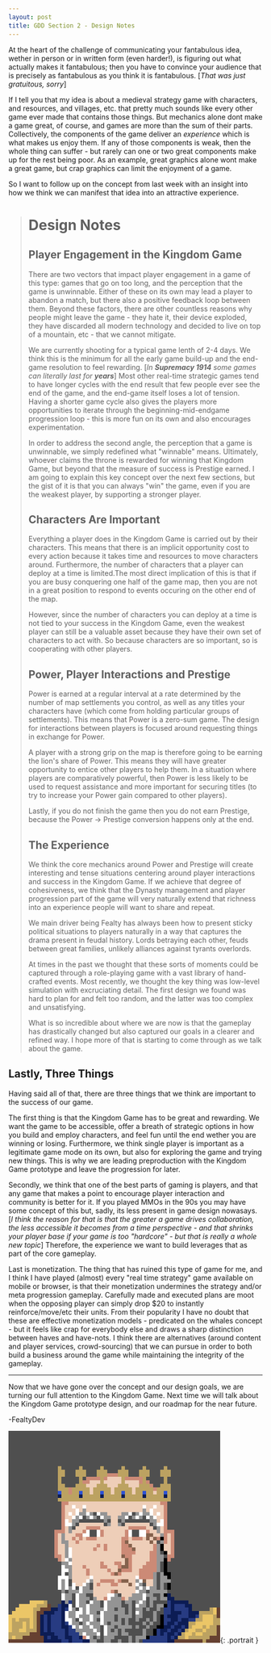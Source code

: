 ```yaml
---
layout: post
title: GDD Section 2 - Design Notes
---
```


At the heart of the challenge of communicating your fantabulous idea, wether in person or in written form (even harder!), is figuring out what actually makes it fantabulous; then you have to convince your audience that is precisely as fantabulous as you think it is fantabulous. [*That was just gratuitous, sorry*]

If I tell you that my idea is about a medieval strategy game with characters, and resources, and villages, etc. that pretty much sounds like every other game ever made that contains those things. But mechanics alone dont make a game great, of course, and games are more than the sum of their parts. Collectively, the components of the game deliver an *experience* which is what makes us enjoy them. If any of those components is weak, then the whole thing can suffer - but rarely can one or two great components make up for the rest being poor. As an example,  great graphics alone wont make a great game, but crap graphics can limit the enjoyment of a game.

So I want to follow up on the concept from last week with an insight into how we think we can manifest that idea into an attractive experience.

># Design Notes
>
>## Player Engagement in the Kingdom Game
>
>There are two vectors that impact player engagement in a game of this type: games that go on too long, and the perception that the game is unwinnable. Either of these on its own may lead a player to abandon a match, but there also a positive feedback loop between them. Beyond these factors, there are other countless reasons why people might leave the game - they hate it, their device exploded, they have discarded all modern technology and decided to live on top of a mountain, etc - that we cannot mitigate.
>
>We are currently shooting for a typical game lenth of 2-4 days. We think this is the minimum for all the early game build-up and the end-game resolution to feel rewarding. [*In **Supremacy 1914** some games can literally last for **years***] Most other real-time strategic games tend to have longer cycles with the end result that few people ever see the end of the game, and the end-game itself loses a lot of tension. Having a shorter game cycle also gives the players more opportunities to iterate through the beginning-mid-endgame progression loop - this is more fun on its own and also encourages experimentation.
>
>In order to address the second angle, the perception that a game is unwinnable, we simply redefined what "winnable" means. Ultimately, whoever claims the throne is rewarded for winning that Kingdom Game, but beyond that the measure of success is Prestige earned. I am going to explain this key concept over the next few sections, but the gist of it is that you can always "win" the game, even if you are the weakest player, by supporting a stronger player.
>
>## Characters Are Important
>
>Everything a player does in the Kingdom Game is carried out by their characters. This means that there is an  implicit opportunity cost to every action because it takes time and resources to move characters around. Furthermore, the number of characters that a player can deploy at a time is limited.The most direct implication of this is that if you are busy conquering one half of the game map, then you are not in a great position to respond to events occuring on the other end of the map.
>
>However, since the number of characters you can deploy at a time is not tied to your success in the Kingdom Game, even the weakest player can still be a valuable asset because they have their own set of characters to act with. So because characters are so important, so is cooperating with other players.
>
>## Power, Player Interactions and Prestige
>
>Power is earned at a regular interval at a rate determined by the number of map settlements you control, as well as any titles your characters have (which come from holding particular groups of settlements). This means that Power is a zero-sum game. The design for interactions between players is focused around requesting things in exchange for Power.
>
>A player with a strong grip on the map is therefore going to be earning the lion's share of Power. This means they will have greater opportunity to entice other players to help them. In a situation where players are comparatively powerful, then Power is less likely to be used to request assistance and more important for securing titles (to try to increase your Power gain compared to other players).
>
>Lastly, if you do not finish the game then you do not earn Prestige, because the Power -> Prestige conversion happens only at the end.
>
>## The Experience
>
>We think the core mechanics around Power and Prestige will create interesting and tense situations centering around player interactions and success in the Kingdom Game. If we achieve that degree of cohesiveness, we think that the Dynasty management and player progression part of the game will very naturally extend that richness into an experience people will want to share and repeat.
>
>We main driver being Fealty has always been how to present sticky political situations to players naturally in a way that captures the drama present in feudal history. Lords betraying each other, feuds between great families, unlikely alliances against tyrants overlords.
>
>At times in the past we thought that these sorts of moments could be captured through a role-playing game with a vast library of hand-crafted events. Most recently, we thought the key thing was low-level simulation with excruciating detail. The first design we found was hard to plan for and felt too random, and the latter was too complex and unsatisfying.
>
>What is so incredible about where we are now is that the gameplay has drastically changed but also captured our goals in a clearer and refined way. I hope more of that is starting to come through as we talk about the game.

## Lastly, Three Things

Having said all of that, there are three things that we think are important to the success of our game.

The first thing is that the Kingdom Game has to be great and rewarding. We want the game to be accessible, offer a breath of strategic options in how you build and employ characters, and feel fun until the end wether you are winning or losing. Furthermore, we think single player is important as a legitimate game mode on its own, but also for exploring the game and trying new things. This is why we are leading preproduction with the Kingdom Game prototype and leave the progression for later.

Secondly,  we think that one of the best parts of gaming is players, and that any game that makes a point to encourage player interaction and community is better for it. If you played MMOs in the 90s you may have some concept of this but, sadly, its less present in game design nowasays. [*I think the reason for that is that the greater a game drives collaboration, the less accessible it becomes from a time perspective - and that shrinks your player base if your game is too "hardcore" - but that is really a whole new topic*] Therefore, the experience we want to build leverages that as part of the core gameplay.

Last is monetization. The thing that has ruined this type of game for me, and I think I have played (almost) every "real time strategy" game available on mobile or browser, is that their monetization undermines the strategy and/or meta progression gameplay. Carefully made and executed plans are moot when the opposing player can simply drop $20 to instantly reinforce/move/etc their units. From their popularity I have no doubt that these are effective monetization models - predicated on the whales concept - but it feels like crap for everybody else and draws a sharp distinction between haves and have-nots. I think there are alternatives (around content and player services, crowd-sourcing) that we can pursue in order to both build a business around the game while maintaining the integrity of the gameplay.

---

Now that we have gone over the concept and our design goals, we are turning our full attention to the Kingdom Game. Next time we will talk about the Kingdom Game prototype design, and our roadmap for the near future.

-FealtyDev

![FealtyDevPortrait](/public/images/fealtydevportrait.jpeg){: .portrait }
